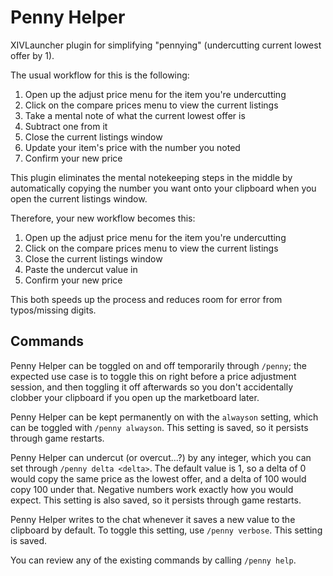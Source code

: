 # Penny Helper
XIVLauncher plugin for simplifying "pennying" (undercutting current lowest offer by 1).

The usual workflow for this is the following:
1. Open up the adjust price menu for the item you're undercutting
2. Click on the compare prices menu to view the current listings
3. Take a mental note of what the current lowest offer is
4. Subtract one from it
5. Close the current listings window
6. Update your item's price with the number you noted
7. Confirm your new price

This plugin eliminates the mental notekeeping steps in the middle by automatically copying the number you want onto your clipboard when you open the current listings window.

Therefore, your new workflow becomes this:
1. Open up the adjust price menu for the item you're undercutting
2. Click on the compare prices menu to view the current listings
3. Close the current listings window
4. Paste the undercut value in
5. Confirm your new price

This both speeds up the process and reduces room for error from typos/missing digits.

## Commands
Penny Helper can be toggled on and off temporarily through `/penny`; the expected use case is to toggle this on right before a price adjustment session, and then toggling it off afterwards so you don't accidentally clobber your clipboard if you open up the marketboard later.

Penny Helper can be kept permanently on with the `alwayson` setting, which can be toggled with `/penny alwayson`. This setting is saved, so it persists through game restarts.

Penny Helper can undercut (or overcut...?) by any integer, which you can set through `/penny delta <delta>`. The default value is 1, so a delta of 0 would copy the same price as the lowest offer, and a delta of 100 would copy 100 under that. Negative numbers work exactly how you would expect. This setting is also saved, so it persists through game restarts.

Penny Helper writes to the chat whenever it saves a new value to the clipboard by default. To toggle this setting, use `/penny verbose`. This setting is saved.

You can review any of the existing commands by calling `/penny help`.
